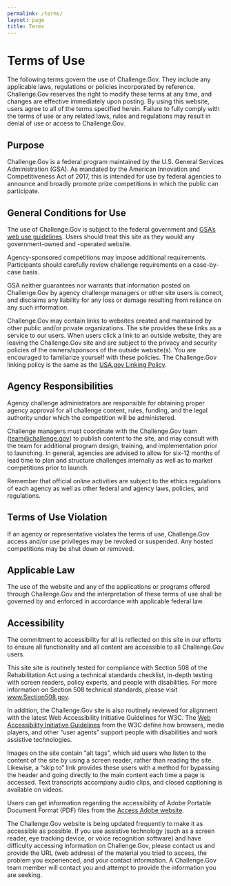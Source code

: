 ```yaml
---
permalink: /terms/
layout: page
title: Terms
---
```

<div class="usa-layout-docs__main desktop:grid-col-12 usa-prose">
	<h1 id="terms-of-use">Terms of Use</h1>
	<p>The following terms govern the use of Challenge.Gov. They include any applicable laws, regulations or policies incorporated by reference. Challenge.Gov reserves the right to modify these terms at any time, and changes are effective immediately upon posting. By using this website, users agree to all of the terms specified herein. Failure to fully comply with the terms of use or any related laws, rules and regulations may result in denial of use or access to Challenge.Gov.</p>
	<h2 id="purpose">Purpose</h2>
	<p class="margin-top-1">Challenge.Gov is a federal program maintained by the U.S. General Services Administration (GSA). As mandated by the American Innovation and Competitiveness Act of 2017, this is intended for use by federal agencies to announce and broadly promote prize competitions in which the public can participate.</p>
	<h2 id="general-conditions-for-use">General Conditions for Use</h2>
	<p class="margin-top-1">The use of Challenge.Gov is subject to the federal government and <a href="https://www.gsa.gov/using-the-gsagov-website">GSA’s web use guidelines</a>. Users should treat this site as they would any government-owned and -operated website.</p>
	<p>Agency-sponsored competitions may impose additional requirements. Participants should carefully review challenge requirements on a case-by-case basis.</p>
	<p>GSA neither guarantees nor warrants that information posted on Challenge.Gov by agency challenge managers or other site users is correct, and disclaims any liability for any loss or damage resulting from reliance on any such information.</p>
	<p>Challenge.Gov may contain links to websites created and maintained by other public and/or private organizations. The site provides these links as a service to our users. When users click a link to an outside website, they are leaving the Challenge.Gov site and are subject to the privacy and security policies of the owners/sponsors of the outside website(s). You are encouraged to familiarize yourself with these policies. The Challenge.Gov linking policy is the same as the <a href="https://www.usa.gov/linking-policy">USA.gov Linking Policy</a>.</p>
	<h2 id="agency-responsibilities">Agency Responsibilities</h2>
	<p class="margin-top-1">Agency challenge administrators are responsible for obtaining proper agency approval for all challenge content, rules, funding, and the legal authority under which the competition will be administered.</p>
	<p>Challenge managers must coordinate with the Challenge.Gov team (<a href="mailto:team@challenge.gov">team@challenge.gov</a>) to publish content to the site, and may consult with the team for additional program design, training, and implementation prior to launching. In general, agencies are advised to allow for six-12 months of lead time to plan and structure challenges internally as well as to market competitions prior to launch.</p>
	<p>Remember that official online activities are subject to the ethics regulations of each agency as well as other federal and agency laws, policies, and regulations.</p>
	<h2 id="terms-of-use-violation">Terms of Use Violation</h2>
	<p class="margin-top-1">If an agency or representative violates the terms of use, Challenge.Gov access and/or use privileges may be revoked or suspended. Any hosted competitions may be shut down or removed.</p>
	<h2 id="applicable-law">Applicable Law</h2>
	<p class="margin-top-1">The use of the website and any of the applications or programs offered through Challenge.Gov and the interpretation of these terms of use shall be governed by and enforced in accordance with applicable federal law.</p>
	<h2 id="accessibility">Accessibility</h2>
	<p class="margin-top-1">The commitment to accessibility for all is reflected on this site in our efforts to ensure all functionality and all content are accessible to all Challenge.Gov users.</p>
	<p>This site site is routinely tested for compliance with Section 508 of the Rehabilitation Act using a technical standards checklist, in-depth testing with screen readers, policy experts, and people with disabilities. For more information on Section 508 technical standards, please visit <a href="http://www.section508.gov/">www.Section508.gov</a>.</p>
	<p>In addition, the Challenge.Gov site is also routinely reviewed for alignment with the latest Web Accessibility Initiative Guidelines for W3C. The <a href="https://www.w3.org/WAI/">Web Accessibility Initiative Guidelines</a> from the W3C define how browsers, media players, and other “user agents” support people with disabilities and work assistive technologies.</p>
	<p>Images on the site contain “alt tags”, which aid users who listen to the content of the site by using a screen reader, rather than reading the site. Likewise, a “skip to” link provides these users with a method for bypassing the header and going directly to the main content each time a page is accessed. Text transcripts accompany audio clips, and closed captioning is available on videos.</p>
	<p>Users can get information regarding the accessibility of Adobe Portable Document Format (PDF) files from the <a href="https://www.adobe.com/accessibility.html">Access Adobe website</a>.</p>
	<p class="mb-0">The Challenge.Gov website is being updated frequently to make it as accessible as possible. If you use assistive technology (such as a screen reader, eye tracking device, or voice recognition software) and have difficulty accessing information on Challenge.Gov, please contact us and provide the URL (web address) of the material you tried to access, the problem you experienced, and your contact information. A Challenge.Gov team member will contact you and attempt to provide the information you are seeking.</p>
</div>